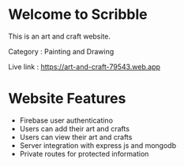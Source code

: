 # Welcome to Scribble

This is an art and craft website.

Category : Painting and Drawing

Live link : https://art-and-craft-79543.web.app

# Website Features
- Firebase user authenticatino
- Users can add their art and crafts
- Users can view their art and crafts
- Server integration with express js and mongodb
- Private routes for protected information
